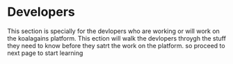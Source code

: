 # Developers

This section is specially for the devlopers who are working or will work on the koalagains platform. This ection will walk the devlopers throygh the stuff they need to know before they satrt the work on the platform. so proceed to next page to start learning

